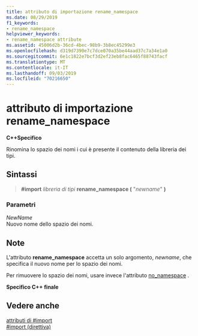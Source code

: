 ```yaml
---
title: attributo di importazione rename_namespace
ms.date: 08/29/2019
f1_keywords:
- rename_namespace
helpviewer_keywords:
- rename_namespace attribute
ms.assetid: 45006d2b-36cd-4bec-98b9-3b8ec45299e3
ms.openlocfilehash: d319d7390e7c7dce070a35be44aad37c7a34e1a0
ms.sourcegitcommit: 6e1c1822e7bcf3d2ef23eb8fac6465f88743facf
ms.translationtype: MT
ms.contentlocale: it-IT
ms.lasthandoff: 09/03/2019
ms.locfileid: "70216650"
---
```

# <a name="rename_namespace-import-attribute"></a>attributo di importazione rename_namespace

**C++Specifico**

Rinomina lo spazio dei nomi i cui è presente il contenuto della libreria dei tipi.

## <a name="syntax"></a>Sintassi

> **#import** *libreria di tipi* **rename_namespace (** "*newname*" **)**

### <a name="parameters"></a>Parametri

*NewName*\
Nuovo nome dello spazio dei nomi.

## <a name="remarks"></a>Note

L'attributo **rename_namespace** accetta un solo argomento, *newname*, che specifica il nuovo nome per lo spazio dei nomi.

Per rimuovere lo spazio dei nomi, usare invece l'attributo [no_namespace](../preprocessor/no-namespace.md) .

**Specifico C++ finale**

## <a name="see-also"></a>Vedere anche

[attributi di #import](../preprocessor/hash-import-attributes-cpp.md)\
[#import (direttiva)](../preprocessor/hash-import-directive-cpp.md)
